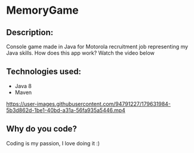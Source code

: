 # MemoryGame
## Description:
Console game made in Java for Motorola recruitment job representing my Java skills.
How does this app work? Watch the video below
## Technologies used:
- Java 8
- Maven

https://user-images.githubusercontent.com/94791227/179631984-5b3d862d-1be1-40bd-a31a-56fa935a5446.mp4

## Why do you code?
Coding is my passion, I love doing it :)
